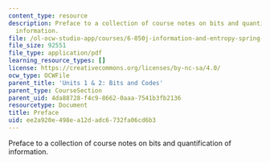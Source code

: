 ```yaml
---
content_type: resource
description: Preface to a collection of course notes on bits and quantification of
  information.
file: /ol-ocw-studio-app/courses/6-050j-information-and-entropy-spring-2008/ee2a920e498ea12dadc6732fa06cd6b3_MIT6_050JS08_preface.pdf
file_size: 92551
file_type: application/pdf
learning_resource_types: []
license: https://creativecommons.org/licenses/by-nc-sa/4.0/
ocw_type: OCWFile
parent_title: 'Units 1 & 2: Bits and Codes'
parent_type: CourseSection
parent_uid: 4da88728-f4c9-8662-0aaa-7541b3fb2136
resourcetype: Document
title: Preface
uid: ee2a920e-498e-a12d-adc6-732fa06cd6b3
---
```

Preface to a collection of course notes on bits and quantification of information.
